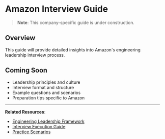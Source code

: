 # Amazon Interview Guide

> **Note**: This company-specific guide is under construction.

## Overview

This guide will provide detailed insights into Amazon's engineering leadership interview process.

## Coming Soon

- Leadership principles and culture
- Interview format and structure
- Example questions and scenarios
- Preparation tips specific to Amazon

---

**Related Resources:**
- [Engineering Leadership Framework](/interview-prep/engineering-leadership/)
- [Interview Execution Guide](/interview-prep/engineering-leadership/level-4-interview-execution/)
- [Practice Scenarios](/interview-prep/engineering-leadership/practice-scenarios/)
